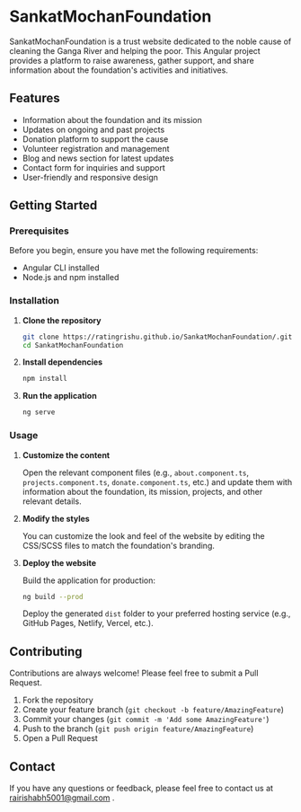# SankatMochanFoundation

SankatMochanFoundation is a trust website dedicated to the noble cause of cleaning the Ganga River and helping the poor. This Angular project provides a platform to raise awareness, gather support, and share information about the foundation's activities and initiatives.

## Features

- Information about the foundation and its mission
- Updates on ongoing and past projects
- Donation platform to support the cause
- Volunteer registration and management
- Blog and news section for latest updates
- Contact form for inquiries and support
- User-friendly and responsive design

## Getting Started

### Prerequisites

Before you begin, ensure you have met the following requirements:

- Angular CLI installed
- Node.js and npm installed

### Installation

1. **Clone the repository**

    ```bash
    git clone https://ratingrishu.github.io/SankatMochanFoundation/.git
    cd SankatMochanFoundation
    ```

2. **Install dependencies**

    ```bash
    npm install
    ```

3. **Run the application**

    ```bash
    ng serve
    ```

### Usage

1. **Customize the content**

    Open the relevant component files (e.g., `about.component.ts`, `projects.component.ts`, `donate.component.ts`, etc.) and update them with information about the foundation, its mission, projects, and other relevant details.

2. **Modify the styles**

    You can customize the look and feel of the website by editing the CSS/SCSS files to match the foundation's branding.

3. **Deploy the website**

    Build the application for production:

    ```bash
    ng build --prod
    ```

    Deploy the generated `dist` folder to your preferred hosting service (e.g., GitHub Pages, Netlify, Vercel, etc.).

## Contributing

Contributions are always welcome! Please feel free to submit a Pull Request.

1. Fork the repository
2. Create your feature branch (`git checkout -b feature/AmazingFeature`)
3. Commit your changes (`git commit -m 'Add some AmazingFeature'`)
4. Push to the branch (`git push origin feature/AmazingFeature`)
5. Open a Pull Request

## Contact

If you have any questions or feedback, please feel free to contact us at rairishabh5001@gmail.com .

